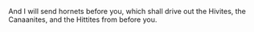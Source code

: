 And I will send hornets before you, which shall drive out the Hivites, the Canaanites, and the Hittites from before you.
